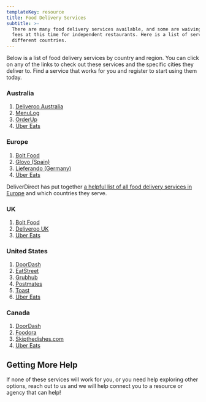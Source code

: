 ```yaml
---
templateKey: resource
title: Food Delivery Services
subtitle: >-
  There are many food delivery services available, and some are waiving their
  fees at this time for independent restaurants. Here is a list of services for
  different countries.
---
```


Below is a list of food delivery services by country and region. You can click on any of the links to check out these services and the specific cities they deliver to. Find a service that works for you and register to start using them today.


### Australia 

1. [Deliveroo Australia](https://restaurants.deliveroo.com/en-au/)
2. [MenuLog](https://www.menulog.com.au/info/join-menulog)
3. [OrderUp](https://www.orderup.com.au/pickup-and-delivery-system/)
4. [Uber Eats](https://about.ubereats.com/en_au/restaurants/)

### Europe 

1. [Bolt Food](https://food.bolt.eu/en-us/)
2. [Glovo (Spain)](https://glovoapp.com/en/partners/sales)
3. [Lieferando (Germany)](https://www.lieferando.de/)
4. [Uber Eats](https://www.ubereats.com/restaurant/en-US/signup)

DeliverDirect has put together [a helpful list of all food delivery services in Europe](https://welcome.deliverect.com/download-list-of-food-delivery-platforms-europe) and which countries they serve. 

### UK 

1. [Bolt Food](https://food.bolt.eu/en-us/)
2. [Deliveroo UK](https://restaurants.deliveroo.com/en-au/)
3. [Uber Eats](https://www.ubereats.com/restaurant/en-UK/signup)

### United States

1. [DoorDash](https://get.doordash.com/)
2. [EatStreet](https://geteatstreet.com/)
3. [Grubhub](https://get.grubhub.com/)
4. [Postmates](https://postmates.com/partner)
5. [Toast](https://pos.toasttab.com/customers/toast-takeout)
6. [Uber Eats](https://www.ubereats.com/restaurant/en-US/signup)

### Canada

1. [DoorDash](https://get.doordash.com/)
2. [Foodora](https://partner.foodora.ca/)
3. [Skipthedishes.com](https://restaurants.skipthedishes.com/application?hl=fr)
4. [Uber Eats](https://www.ubereats.com/restaurant/en-US/signup)

## Getting More Help
If none of these services will work for you, or you need help exploring other options, reach out to us and we will help 
connect you to a resource or agency that can help!
